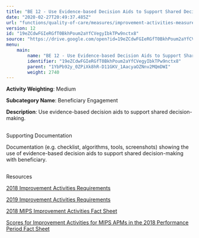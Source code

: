```yaml
---
title: "BE 12 - Use Evidence-based Decision Aids to Support Shared Decision-making"
date: "2020-02-27T20:49:37.485Z"
url: "functions/quality-of-care/measures/improvement-activities-measures/2018-improvement-activities/be-12-use-evidence-based-decision-aids-to-support-shared-decision-making.html"
version: 12
id: "19eZCdwFGIeRGfT0BkhPoum2aYfCVegyIbkTPw9nctx8"
source: "https://drive.google.com/open?id=19eZCdwFGIeRGfT0BkhPoum2aYfCVegyIbkTPw9nctx8"
menu:
    main:
        name: "BE 12 - Use Evidence-based Decision Aids to Support Shared Decision-making"
        identifier: "19eZCdwFGIeRGfT0BkhPoum2aYfCVegyIbkTPw9nctx8"
        parent: "1YbPb92y_0ZPiXk8hR-D11GKV_1AacyaOZNnv2MQmDWI"
        weight: 2740
---
```









**Activity Weighting**: Medium

**Subcategory Name**: Beneficiary Engagement

**Description**: Use evidence-based decision aids to support shared decision-making.







## 

Supporting Documentation

Documentation (e.g. checklist, algorithms, tools, screenshots) showing the use of evidence-based decision aids to support shared decision-making with beneficiary.







## 

Resources

[2018 Improvement Activities Requirements](https://qpp.cms.gov/mips/improvement-activities?py=2018)

[2019 Improvement Activities Requirements](https://qpp.cms.gov/mips/improvement-activities?py=2019)

[2018 MIPS Improvement Activities Fact Sheet](https://qpp.cms.gov/resource/2018%20MIPS%20Improvement%20Activities%20Fact%20Sheet)

[Scores for Improvement Activities for MIPS APMs in the 2018 Performance Period Fact Sheet](https://qpp.cms.gov/resource/2018%20MIPS%20APMs%20improvement%20Activities%20scores%20fact%20sheet)

